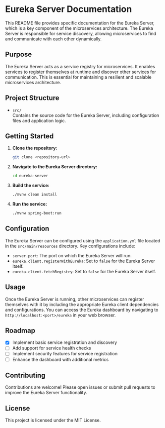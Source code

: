 # Eureka Server Documentation

This README file provides specific documentation for the Eureka Server, which is a key component of the microservices architecture. The Eureka Server is responsible for service discovery, allowing microservices to find and communicate with each other dynamically.

## Purpose

The Eureka Server acts as a service registry for microservices. It enables services to register themselves at runtime and discover other services for communication. This is essential for maintaining a resilient and scalable microservices architecture.

## Project Structure

- `src/`  
  Contains the source code for the Eureka Server, including configuration files and application logic.

## Getting Started

1. **Clone the repository:**
   ```sh
   git clone <repository-url>
   ```

2. **Navigate to the Eureka Server directory:**
   ```sh
   cd eureka-server
   ```

3. **Build the service:**
   ```sh
   ./mvnw clean install
   ```

4. **Run the service:**
   ```sh
   ./mvnw spring-boot:run
   ```

## Configuration

The Eureka Server can be configured using the `application.yml` file located in the `src/main/resources` directory. Key configurations include:

- `server.port`: The port on which the Eureka Server will run.
- `eureka.client.registerWithEureka`: Set to `false` for the Eureka Server itself.
- `eureka.client.fetchRegistry`: Set to `false` for the Eureka Server itself.

## Usage

Once the Eureka Server is running, other microservices can register themselves with it by including the appropriate Eureka client dependencies and configurations. You can access the Eureka dashboard by navigating to `http://localhost:<port>/eureka` in your web browser.

## Roadmap

- [x] Implement basic service registration and discovery
- [ ] Add support for service health checks
- [ ] Implement security features for service registration
- [ ] Enhance the dashboard with additional metrics

## Contributing

Contributions are welcome! Please open issues or submit pull requests to improve the Eureka Server functionality.

## License

This project is licensed under the MIT License.